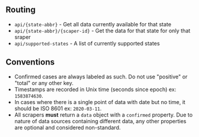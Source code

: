 ## Routing

* `api/{state-abbr}` - Get all data currently available for that state
* `api/{state-abbr}/{scaper-id}` - Get the data for that state for only that sraper
* `api/supported-states` - A list of currently supported states 

## Conventions

* Confirmed cases are always labeled as such. Do not use "positive" or "total" or any other key.
* Timestamps are recorded in Unix time (seconds since epoch) ex: `1583874630`.
* In cases where there is a single point of data with date but no time, it should be ISO 8601 ex: `2020-03-11`.
* All scrapers **must** return a `data` object with a `confirmed` property. Due to nature of data sources containing different data, any other properties are optional and considered non-standard.